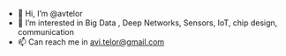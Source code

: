 - 👋 Hi, I’m @avtelor
- 👀 I’m interested in Big Data , Deep Networks, Sensors, IoT, chip design, communication
- 📫 Can reach me in avi.telor@gmail.com

<!---
avtelor/avtelor is a ✨ special ✨ repository because its `README.md` (this file) appears on your GitHub profile.
You can click the Preview link to take a look at your changes.
--->
